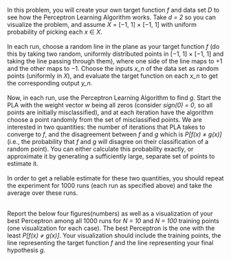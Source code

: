In this problem, you will create your own target function *f* and data set *D* to see how the Perceptron Learning Algorithm works. Take *d = 2* so you can visualize the problem, and assume *X* = [−1, 1] × [−1, 1] with uniform probability of picking each *x* ∈ *X*.
<br>
<br>
In each run, choose a random line in the plane as your target function *f* (do this by taking two random, uniformly distributed points in [−1, 1] × [−1, 1] and taking the line passing through them), where one side of the line maps to +1 and the other maps to −1. Choose the inputs *x_n* of the data set as random points (uniformly in *X*), and evaluate the target function on each *x_n* to get the corresponding output *y_n*.
<br>
<br>
Now, in each run, use the Perceptron Learning Algorithm to find *g*. Start the PLA with the weight vector *w* being all zeros (consider *sign(0) = 0*, so all points are initially misclassified), and at each iteration have the algorithm choose a point randomly from the set of misclassified points. We are interested in two quantities: the number of iterations that PLA takes to converge to *f*, and the disagreement between *f* and *g* which is *P[f(x)* ≠ *g(x)]* (i.e., the probability that *f* and *g* will disagree on their classification of a random point). You can either calculate this probability exactly, or approximate it by generating a sufficiently large, separate set of points to estimate it.
<br>
<br>
In order to get a reliable estimate for these two quantities, you should repeat the experiment for 1000 runs (each run as specified above) and take the average over these runs.
<br>
<br>

Report the below four figures(numbers) as well as a visualization of your best Perceptron among all 1000 runs for *N = 10* and *N = 100* training points (one visualization for each case). The best Perceptron is the one with the least *P[f(x) ≠ g(x)]*. Your visualization should include the training points, the line representing the target function *f* and the line representing your final hypothesis *g*.
